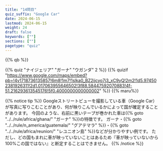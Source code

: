 ```yaml
---
title: "14問目"
quiz_suffix: "Google Car"
date: 2024-06-15
lastmod: 2024-06-15
weight: 24
draft: false
keywords: [""]
sections: [""]
pagetype: "quiz"
---
```


{{% qb %}}

{{% quiz "ナイジェリア" "ガーナ" "ウガンダ" 2 %}}
{{% quizif "https://www.google.com/maps/embed?pb=!4v1718736135857!6m8!1m7!1slka0_BZ2ijcyo7j3_xC9yQ!2m2!1d5.974502381926311!2d1.017063955646502!3f88.58447592070883!4f-51.216293613545176!5f0.4000000000000002" %}}
{{% maru%}}

<div class="googlemap-if ansarea transparent-area">
{{% notice tip %}}
Googleストリートビューを撮影している車（Google Car）が写真に写りこむことがあり、何が映りこんでいるかによって国が確定することがあります。
今回のような、右前に黒いテープが巻かれた車は{{% goto "../../rule/africa/ghana/" "ガーナ" %}}の特徴です。
ガーナ・{{% goto "../../rule/n_america/guatemala/" "グアテマラ" %}}・{{% goto "../../rule/africa/reunion/" "レユニオン島" %}}などが分かりやすい例です。
ただし、どの国もまれに車が映っていないことはあるため『車が映っていないから100%この国ではない』と断定することはできません。
{{% /notice %}}
</div>